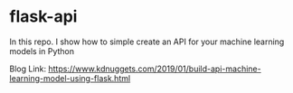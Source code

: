 # flask-api
In this repo. I show how to simple create an API for your machine learning models in Python

Blog Link: https://www.kdnuggets.com/2019/01/build-api-machine-learning-model-using-flask.html

